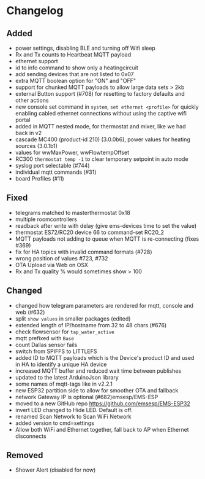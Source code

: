 # Changelog

## Added

- power settings, disabling BLE and turning off Wifi sleep
- Rx and Tx counts to Heartbeat MQTT payload
- ethernet support
- id to info command to show only a heatingcircuit
- add sending devices that are not listed to 0x07
- extra MQTT boolean option for "ON" and "OFF"
- support for chunked MQTT payloads to allow large data sets > 2kb
- external Button support (#708) for resetting to factory defaults and other actions
- new console set command in `system`, `set ethernet <profile>` for quickly enabling cabled ethernet connections without using the captive wifi portal
- added in MQTT nested mode, for thermostat and mixer, like we had back in v2
- cascade MC400 (product-id 210) (3.0.0b6), power values for heating sources (3.0.1b1)
- values for wwMaxPower, wwFlowtempOffset
- RC300 `thermostat temp -1` to clear temporary setpoint in auto mode
- syslog port selectable (#744)
- individual mqtt commands (#31)
- board Profiles (#11)

## Fixed

- telegrams matched to masterthermostat 0x18
- multiple roomcontrollers
- readback after write with delay (give ems-devices time to set the value)
- thermostat ES72/RC20 device 66 to command-set RC20_2
- MQTT payloads not adding to queue when MQTT is re-connecting (fixes #369)
- fix for HA topics with invalid command formats (#728)
- wrong position of values #723, #732
- OTA Upload via Web on OSX
- Rx and Tx quality % would sometimes show > 100

## Changed

- changed how telegram parameters are rendered for mqtt, console and web (#632)
- split `show values` in smaller packages (edited)
- extended length of IP/hostname from 32 to 48 chars (#676)
- check flowsensor for `tap_water_active`
- mqtt prefixed with `Base`
- count Dallas sensor fails
- switch from SPIFFS to LITTLEFS
- added ID to MQTT payloads which is the Device's product ID and used in HA to identify a unique HA device
- increased MQTT buffer and reduced wait time between publishes
- updated to the latest ArduinoJson library
- some names of mqtt-tags like in v2.2.1
- new ESP32 partition side to allow for smoother OTA and fallback
- network Gateway IP is optional (#682)emsesp/EMS-ESP
- moved to a new GitHub repo https://github.com/emsesp/EMS-ESP32
- invert LED changed to Hide LED. Default is off.
- renamed Scan Network to Scan WiFi Network
- added version to cmd=settings
- Allow both WiFi and Ethernet together, fall back to AP when Ethernet disconnects

## Removed

- Shower Alert (disabled for now)

